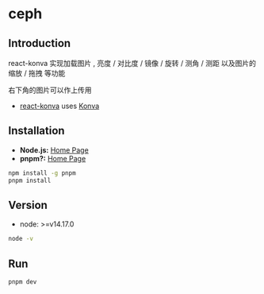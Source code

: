 # ceph

## Introduction
react-konva 实现加载图片 ,  亮度 / 对比度 / 镜像 / 旋转 / 测角 / 测距 
以及图片的 缩放 / 拖拽 等功能

右下角的图片可以作上传用

- [react-konva](https://github.com/konvajs/react-konva/blob/master/README.md) uses [Konva](https://konvajs.org/) 

## Installation

- **Node.js:**  [Home Page](https://nodejs.org) 
- **pnpm?:**  [Home Page](https://pnpm.io/zh/)

```bash
npm install -g pnpm
pnpm install
``` 

## Version

- node: >=v14.17.0
```bash
node -v 
```

## Run

```bash
pnpm dev
``` 